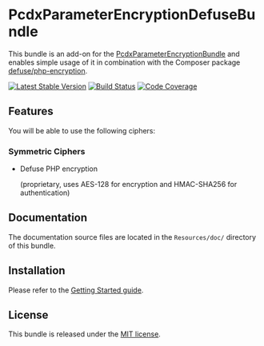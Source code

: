 # PcdxParameterEncryptionDefuseBundle

This bundle is an add-on for the
[PcdxParameterEncryptionBundle](https://github.com/picodexter/PcdxParameterEncryptionBundle)
and enables simple usage of it in combination with the Composer package
[defuse/php-encryption](https://github.com/defuse/php-encryption).

[![Latest Stable Version](https://img.shields.io/packagist/v/picodexter/parameter-encryption-defuse-bundle.svg?style=flat)](https://packagist.org/packages/picodexter/parameter-encryption-defuse-bundle)
[![Build Status](https://img.shields.io/travis/picodexter/PcdxParameterEncryptionDefuseBundle/master.svg?style=flat)](https://travis-ci.org/picodexter/PcdxParameterEncryptionDefuseBundle)
[![Code Coverage](https://img.shields.io/coveralls/picodexter/PcdxParameterEncryptionDefuseBundle/master.svg?style=flat)](https://coveralls.io/github/picodexter/PcdxParameterEncryptionDefuseBundle)

## Features

You will be able to use the following ciphers:

### Symmetric Ciphers

* Defuse PHP encryption

    (proprietary, uses AES-128 for encryption and HMAC-SHA256 for authentication)

## Documentation

The documentation source files are located in the `Resources/doc/` directory of
this bundle.

## Installation

Please refer to the [Getting Started guide](Resources/doc/getting-started.rst).

## License

This bundle is released under the [MIT license](LICENSE).
